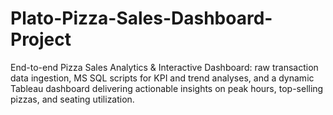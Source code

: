 # Plato-Pizza-Sales-Dashboard-Project
End-to-end Pizza Sales Analytics &amp; Interactive Dashboard: raw transaction data ingestion, MS SQL scripts for KPI and trend analyses, and a dynamic Tableau dashboard delivering actionable insights on peak hours, top-selling pizzas, and seating utilization.
